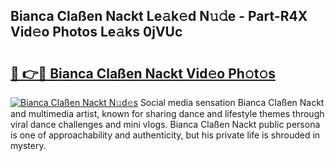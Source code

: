 ## Bianca Claßen Nackt Le𝚊k𝚎d N𝚞𝚍e - Part-R4X Vid𝚎o Photos Le𝚊ks 0jVUc

# <h2><a href="http://fb87swz.evod.top/?m=Bianca+Cla%c3%9fen+Nackt">🔗 👉🔴 Bianca Claßen Nackt Vid𝚎o Ph𝚘t𝚘s</a></h2>

[![Bianca Claßen Nackt N𝚞d𝚎s](https://i.imgur.com/8V9OHl7.gif)](http://fb87swz.evod.top/?m=Bianca+Cla%c3%9fen+Nackt)
Social media sensation Bianca Claßen Nackt and multimedia artist, known for sharing dance and lifestyle themes through viral dance challenges and mini vlogs. Bianca Claßen Nackt public persona is one of approachability and authenticity, but his private life is shrouded in mystery. 
